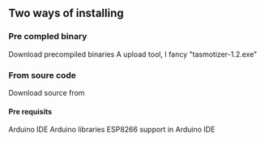 ## Two ways of installing

### Pre compled binary
Download precompiled binaries
A upload tool, I fancy "tasmotizer-1.2.exe"



### From soure code
Download source from

#### Pre requisits
Arduino IDE
Arduino libraries
ESP8266 support in Arduino IDE
